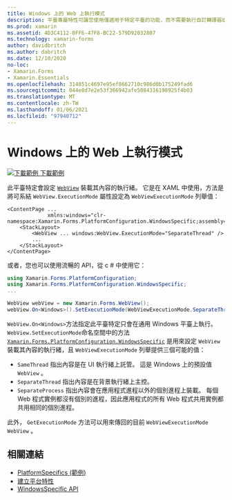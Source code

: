 ```yaml
---
title: Windows 上的 Web 上執行模式
description: 平臺專屬特性可讓您使用僅適用于特定平臺的功能，而不需要執行自訂轉譯器或效果。 本文說明如何使用 Windows 平臺特定的，以設定在 Web 上裝載其內容的執行緒。
ms.prod: xamarin
ms.assetid: 4D3C4112-0FF6-47F8-BC22-579D92032807
ms.technology: xamarin-forms
author: davidbritch
ms.author: dabritch
ms.date: 12/10/2020
no-loc:
- Xamarin.Forms
- Xamarin.Essentials
ms.openlocfilehash: 314851c4697e95ef8662710c986d0b175249fad6
ms.sourcegitcommit: 044e8d7e2e53f366942afe5084316198925f4b03
ms.translationtype: MT
ms.contentlocale: zh-TW
ms.lasthandoff: 01/06/2021
ms.locfileid: "97940712"
---
```

# <a name="webview-execution-mode-on-windows"></a>Windows 上的 Web 上執行模式

[![下載範例](~/media/shared/download.png) 下載範例](/samples/xamarin/xamarin-forms-samples/userinterface-platformspecifics)

此平臺特定會設定 [`WebView`](xref:Xamarin.Forms.WebView) 裝載其內容的執行緒。 它是在 XAML 中使用，方法是將可系結 `WebView.ExecutionMode` 屬性設定為 `WebViewExecutionMode` 列舉值：

```xaml
<ContentPage ...
             xmlns:windows="clr-namespace:Xamarin.Forms.PlatformConfiguration.WindowsSpecific;assembly=Xamarin.Forms.Core">
    <StackLayout>
        <WebView ... windows:WebView.ExecutionMode="SeparateThread" />
        ...
    </StackLayout>
</ContentPage>
```

或者，您也可以使用流暢的 API，從 c # 中使用它：

```csharp
using Xamarin.Forms.PlatformConfiguration;
using Xamarin.Forms.PlatformConfiguration.WindowsSpecific;
...

WebView webView = new Xamarin.Forms.WebView();
webView.On<Windows>().SetExecutionMode(WebViewExecutionMode.SeparateThread);
```

`WebView.On<Windows>`方法指定此平臺特定只會在通用 Windows 平臺上執行。 `WebView.SetExecutionMode`命名空間中的方法 [`Xamarin.Forms.PlatformConfiguration.WindowsSpecific`](xref:Xamarin.Forms.PlatformConfiguration.WindowsSpecific) 是用來設定 `WebView` 裝載其內容的執行緒，且 `WebViewExecutionMode` 列舉提供三個可能的值：

- `SameThread` 指出內容是在 UI 執行緒上託管。 這是 Windows 上的預設值 `WebView` 。
- `SeparateThread` 指出內容是在背景執行緒上主控。
- `SeparateProcess` 指出內容會在應用程式進程以外的個別進程上裝載。 每個 Web 程式實例都沒有個別的進程，因此應用程式的所有 Web 程式共用實例都共用相同的個別進程。

此外， `GetExecutionMode` 方法可以用來傳回的目前 `WebViewExecutionMode` `WebView` 。

## <a name="related-links"></a>相關連結

- [PlatformSpecifics (範例) ](/samples/xamarin/xamarin-forms-samples/userinterface-platformspecifics)
- [建立平台特性](~/xamarin-forms/platform/platform-specifics/index.md#creating-platform-specifics)
- [WindowsSpecific API](xref:Xamarin.Forms.PlatformConfiguration.WindowsSpecific)
